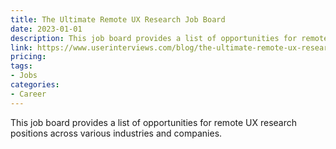 ```yaml
---
title: The Ultimate Remote UX Research Job Board
date: 2023-01-01
description: This job board provides a list of opportunities for remote UX research positions across various industries and companies.
link: https://www.userinterviews.com/blog/the-ultimate-remote-ux-research-job-board
pricing: 
tags: 
- Jobs
categories: 
- Career 
---
```


This job board provides a list of opportunities for remote UX research positions across various industries and companies.